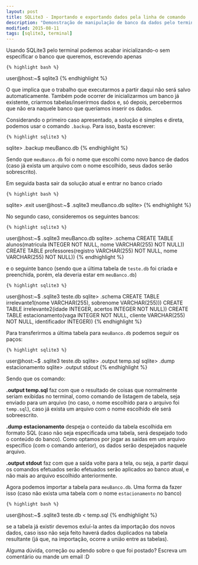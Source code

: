 ```yaml
---
layout: post
title: SQLite3 - Importando e exportando dados pela linha de comando
description: "Demonstração de manipulação de banco da dados pelo terminal"
modified: 2015-08-11
tags: [sqlite3, terminal]
---
```


Usando SQLite3 pelo terminal podemos acabar inicializando-o sem especificar o banco que queremos, escrevendo apenas

    {% highlight bash %}
user@host:~$ sqlite3
    {% endhighlight %}

O que implica que o trabalho que executarmos a partir daqui não será salvo automaticamente. Também pode ocorrer de inicializarmos um banco já existente, criarmos tabelas/inserirmos dados e, só depois, percebermos que não era naquele banco que queríamos inserir os dados.

Considerando o primeiro caso apresentado, a solução é simples e direta, podemos usar o comando `.backup`. Para isso, basta escrever:

    {% highlight sqlite3 %}
sqlite> .backup meuBanco.db
    {% endhighlight %}

Sendo que `meuBanco.db` foi o nome que escolhi como novo banco de dados (caso já exista um arquivo com o nome escolhido, seus dados serão sobrescrito).

Em seguida basta sair da solução atual e entrar no banco criado

    {% highlight bash %}
sqlite> .exit
user@host:~$ .sqlite3 meuBanco.db
sqlite> 
    {% endhighlight %}

No segundo caso, consideremos os seguintes bancos:

    {% highlight sqlite3 %}
user@host:~$ .sqlite3 meuBanco.db
sqlite> .schema
CREATE TABLE alunos(matricula INTEGER NOT NULL, nome VARCHAR(255) NOT NULL))
CREATE TABLE professores(registro VARCHAR(255) NOT NULL, nome VARCHAR(255) NOT NULL))
    {% endhighlight %}

e o seguinte banco (sendo que a última tabela de `teste.db` foi criada e preenchida, porém, ela deveria estar em `meuBanco.db`)

    {% highlight sqlite3 %}
user@host:~$ .sqlite3 teste.db
sqlite> .schema
CREATE TABLE irrelevante1(nome VARCHAR(255), sobrenome VARCHAR(255)))
CREATE TABLE irrelevante2(idade INTEGER, acertos INTEGER NOT NULL))
CREATE TABLE estacionamento(vaga INTEGER NOT NULL, cliente VARCHAR(255) NOT NULL, identificador INTEGER))
    {% endhighlight %}

Para transferirmos a última tabela para `meuBanco.db` podemos seguir os paços:

    {% highlight sqlite3 %}
user@host:~$ .sqlite3 teste.db
sqlite> .output temp.sql
sqlite> .dump estacionamento
sqlite> .output stdout
    {% endhighlight %}

Sendo que os comando:

**.output temp.sql** faz com que o resultado de coisas que normalmente seriam exibidas no terminal, como comando de listagem de tabela, seja enviado para um arquivo (no caso, o nome escolhido para o arquivo foi `temp.sql`), caso já exista um arquivo com o nome escolhido ele será sobreescrito.

**.dump estacionamento** despeja o conteúdo da tabela escolhida em formato SQL (caso não seja especificada uma tabela, será despejado todo o conteúdo do banco). Como optamos por jogar as saídas em um arquivo específico (com o comando anterior), os dados serão despejados naquele arquivo.

**.output stdout** faz com que a saída volte para a tela, ou seja, a partir daqui os comandos efetuados serão efetuados serão aplicados ao banco atual, e não mais ao arquivo escolhido anteriormente.

Agora podemos importar a tabela para `meuBanco.db`. Uma forma da fazer isso (caso não exista uma tabela com o nome `estacionamento` no banco)

    {% highlight bash %}
user@host:~$ .sqlite3 teste.db < temp.sql
    {% endhighlight %}

se a tabela já existir devemos exluí-la antes da importação dos novos dados, caso isso não seja feito haverá dados duplicados na tabela resultante (já que, na importação, ocorre a união entre as tabelas).

Alguma dúvida, correção ou adendo sobre o que foi postado? Escreva um comentário ou mande um email :D 
